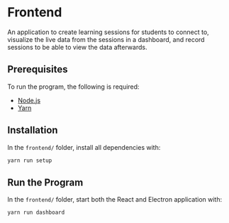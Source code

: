 # Frontend

An application to create learning sessions for students to connect to, visualize the live data from the sessions in a dashboard, and record sessions to be able to view the data afterwards.

## Prerequisites

To run the program, the following is required:

- [Node.js](https://nodejs.org/en/download/)
- [Yarn](https://yarnpkg.com/getting-started/install)

## Installation

In the `frontend/` folder, install all dependencies with:

```bash
yarn run setup
```

## Run the Program

In the `frontend/` folder, start both the React and Electron application with:

```bash
yarn run dashboard
```
